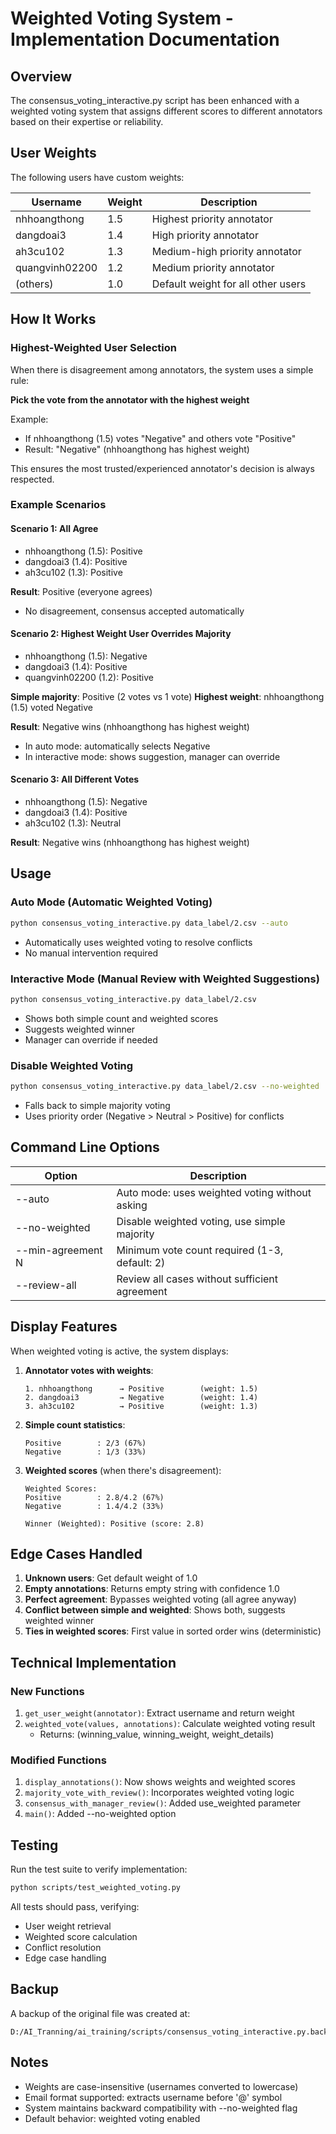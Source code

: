 # Weighted Voting System - Implementation Documentation

## Overview

The consensus_voting_interactive.py script has been enhanced with a weighted voting system that assigns different scores to different annotators based on their expertise or reliability.

## User Weights

The following users have custom weights:

| Username | Weight | Description |
|----------|--------|-------------|
| nhhoangthong | 1.5 | Highest priority annotator |
| dangdoai3 | 1.4 | High priority annotator |
| ah3cu102 | 1.3 | Medium-high priority annotator |
| quangvinh02200 | 1.2 | Medium priority annotator |
| (others) | 1.0 | Default weight for all other users |

## How It Works

### Highest-Weighted User Selection

When there is disagreement among annotators, the system uses a simple rule:

**Pick the vote from the annotator with the highest weight**

Example:
- If nhhoangthong (1.5) votes "Negative" and others vote "Positive"
- Result: "Negative" (nhhoangthong has highest weight)

This ensures the most trusted/experienced annotator's decision is always respected.

### Example Scenarios

#### Scenario 1: All Agree
- nhhoangthong (1.5): Positive
- dangdoai3 (1.4): Positive  
- ah3cu102 (1.3): Positive

**Result**: Positive (everyone agrees)
- No disagreement, consensus accepted automatically

#### Scenario 2: Highest Weight User Overrides Majority
- nhhoangthong (1.5): Negative
- dangdoai3 (1.4): Positive
- quangvinh02200 (1.2): Positive

**Simple majority**: Positive (2 votes vs 1 vote)
**Highest weight**: nhhoangthong (1.5) voted Negative

**Result**: Negative wins (nhhoangthong has highest weight)
- In auto mode: automatically selects Negative
- In interactive mode: shows suggestion, manager can override

#### Scenario 3: All Different Votes
- nhhoangthong (1.5): Negative
- dangdoai3 (1.4): Positive
- ah3cu102 (1.3): Neutral

**Result**: Negative wins (nhhoangthong has highest weight)

## Usage

### Auto Mode (Automatic Weighted Voting)
```bash
python consensus_voting_interactive.py data_label/2.csv --auto
```
- Automatically uses weighted voting to resolve conflicts
- No manual intervention required

### Interactive Mode (Manual Review with Weighted Suggestions)
```bash
python consensus_voting_interactive.py data_label/2.csv
```
- Shows both simple count and weighted scores
- Suggests weighted winner
- Manager can override if needed

### Disable Weighted Voting
```bash
python consensus_voting_interactive.py data_label/2.csv --no-weighted
```
- Falls back to simple majority voting
- Uses priority order (Negative > Neutral > Positive) for conflicts

## Command Line Options

| Option | Description |
|--------|-------------|
| --auto | Auto mode: uses weighted voting without asking |
| --no-weighted | Disable weighted voting, use simple majority |
| --min-agreement N | Minimum vote count required (1-3, default: 2) |
| --review-all | Review all cases without sufficient agreement |

## Display Features

When weighted voting is active, the system displays:

1. **Annotator votes with weights**:
   ```
   1. nhhoangthong      → Positive        (weight: 1.5)
   2. dangdoai3         → Negative        (weight: 1.4)
   3. ah3cu102          → Positive        (weight: 1.3)
   ```

2. **Simple count statistics**:
   ```
   Positive        : 2/3 (67%)
   Negative        : 1/3 (33%)
   ```

3. **Weighted scores** (when there's disagreement):
   ```
   Weighted Scores:
   Positive        : 2.8/4.2 (67%)
   Negative        : 1.4/4.2 (33%)
   
   Winner (Weighted): Positive (score: 2.8)
   ```

## Edge Cases Handled

1. **Unknown users**: Get default weight of 1.0
2. **Empty annotations**: Returns empty string with confidence 1.0
3. **Perfect agreement**: Bypasses weighted voting (all agree anyway)
4. **Conflict between simple and weighted**: Shows both, suggests weighted winner
5. **Ties in weighted scores**: First value in sorted order wins (deterministic)

## Technical Implementation

### New Functions

1. `get_user_weight(annotator)`: Extract username and return weight
2. `weighted_vote(values, annotations)`: Calculate weighted voting result
   - Returns: (winning_value, winning_weight, weight_details)

### Modified Functions

1. `display_annotations()`: Now shows weights and weighted scores
2. `majority_vote_with_review()`: Incorporates weighted voting logic
3. `consensus_with_manager_review()`: Added use_weighted parameter
4. `main()`: Added --no-weighted option

## Testing

Run the test suite to verify implementation:
```bash
python scripts/test_weighted_voting.py
```

All tests should pass, verifying:
- User weight retrieval
- Weighted score calculation
- Conflict resolution
- Edge case handling

## Backup

A backup of the original file was created at:
```
D:/AI_Tranning/ai_training/scripts/consensus_voting_interactive.py.backup
```

## Notes

- Weights are case-insensitive (usernames converted to lowercase)
- Email format supported: extracts username before '@' symbol
- System maintains backward compatibility with --no-weighted flag
- Default behavior: weighted voting enabled
